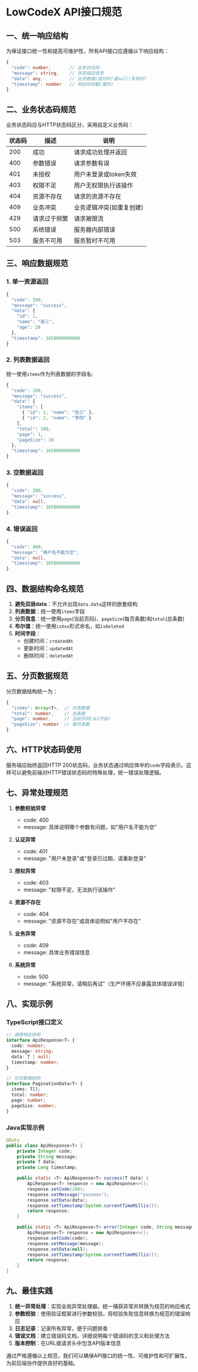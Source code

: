 # LowCodeX API接口规范

## 一、统一响应结构

为保证接口统一性和提高可维护性，所有API接口应遵循以下响应结构：

```typescript
{
  "code": number,       // 业务状态码
  "message": string,    // 状态描述信息
  "data": any,          // 业务数据(成功时)或null(失败时)
  "timestamp": number   // 响应时间戳(毫秒)
}
```

## 二、业务状态码规范

业务状态码应与HTTP状态码区分，采用自定义业务码：

| 状态码 | 描述 | 说明 |
|-------|------|------|
| 200 | 成功 | 请求成功处理并返回 |
| 400 | 参数错误 | 请求参数有误 |
| 401 | 未授权 | 用户未登录或token失效 |
| 403 | 权限不足 | 用户无权限执行该操作 |
| 404 | 资源不存在 | 请求的资源不存在 |
| 409 | 业务冲突 | 业务逻辑冲突(如重复创建) |
| 429 | 请求过于频繁 | 请求被限流 |
| 500 | 系统错误 | 服务器内部错误 |
| 503 | 服务不可用 | 服务暂时不可用 |

## 三、响应数据规范

### 1. 单一资源返回

```typescript
{
  "code": 200,
  "message": "success",
  "data": {
    "id": 1,
    "name": "张三",
    "age": 28
  },
  "timestamp": 1650000000000
}
```

### 2. 列表数据返回

统一使用`items`作为列表数据的字段名:

```typescript
{
  "code": 200,
  "message": "success",
  "data": {
    "items": [
      { "id": 1, "name": "张三" },
      { "id": 2, "name": "李四" }
    ],
    "total": 100,
    "page": 1,
    "pageSize": 10
  },
  "timestamp": 1650000000000
}
```

### 3. 空数据返回

```typescript
{
  "code": 200,
  "message": "success",
  "data": null,
  "timestamp": 1650000000000
}
```

### 4. 错误返回

```typescript
{
  "code": 400,
  "message": "用户名不能为空",
  "data": null,
  "timestamp": 1650000000000
}
```

## 四、数据结构命名规范

1. **避免双层data**：不允许出现`data.data`这样的嵌套结构
2. **列表数据**：统一使用`items`字段
3. **分页信息**：统一使用`page`(当前页码)、`pageSize`(每页条数)和`total`(总条数)
4. **布尔值**：统一使用`isXxx`形式命名，如`isDeleted`
5. **时间字段**：
   - 创建时间：`createdAt`
   - 更新时间：`updatedAt`
   - 删除时间：`deletedAt`

## 五、分页数据规范

分页数据结构统一为：

```typescript
{
  "items": Array<T>,  // 列表数据
  "total": number,    // 总条数
  "page": number,     // 当前页码(从1开始)
  "pageSize": number  // 每页条数
}
```

## 六、HTTP状态码使用

服务端应始终返回HTTP 200状态码，业务状态通过响应体中的`code`字段表示。这样可以避免前端对HTTP错误状态码的特殊处理，统一错误处理逻辑。

## 七、异常处理规范

1. **参数校验异常**
   - code: 400
   - message: 具体说明哪个参数有问题，如"用户名不能为空"

2. **认证异常**
   - code: 401
   - message: "用户未登录"或"登录已过期，请重新登录"

3. **授权异常**
   - code: 403
   - message: "权限不足，无法执行该操作"

4. **资源不存在**
   - code: 404
   - message: "资源不存在"或具体说明如"用户不存在"

5. **业务异常**
   - code: 409
   - message: 具体业务错误信息

6. **系统异常**
   - code: 500
   - message: "系统异常，请稍后再试"（生产环境不应暴露具体错误详情）

## 八、实现示例

### TypeScript接口定义

```typescript
// 通用响应结构
interface ApiResponse<T> {
  code: number;
  message: string;
  data: T | null;
  timestamp: number;
}

// 分页数据结构
interface PaginationData<T> {
  items: T[];
  total: number;
  page: number;
  pageSize: number;
}
```

### Java实现示例

```java
@Data
public class ApiResponse<T> {
    private Integer code;
    private String message;
    private T data;
    private Long timestamp;

    public static <T> ApiResponse<T> success(T data) {
        ApiResponse<T> response = new ApiResponse<>();
        response.setCode(200);
        response.setMessage("success");
        response.setData(data);
        response.setTimestamp(System.currentTimeMillis());
        return response;
    }

    public static <T> ApiResponse<T> error(Integer code, String message) {
        ApiResponse<T> response = new ApiResponse<>();
        response.setCode(code);
        response.setMessage(message);
        response.setData(null);
        response.setTimestamp(System.currentTimeMillis());
        return response;
    }
}
```

## 九、最佳实践

1. **统一异常处理**：实现全局异常处理器，统一捕获异常并转换为规范的响应格式
2. **参数校验**：使用验证框架进行参数校验，将校验失败信息转换为规范的错误响应
3. **日志记录**：记录所有异常，便于问题排查
4. **错误文档**：建立错误码文档，详细说明每个错误码的含义和处理方法
5. **版本控制**：在URL或请求头中包含API版本信息

通过严格遵循以上规范，我们可以确保API接口的统一性、可维护性和可扩展性，为前后端协作提供良好的基础。
